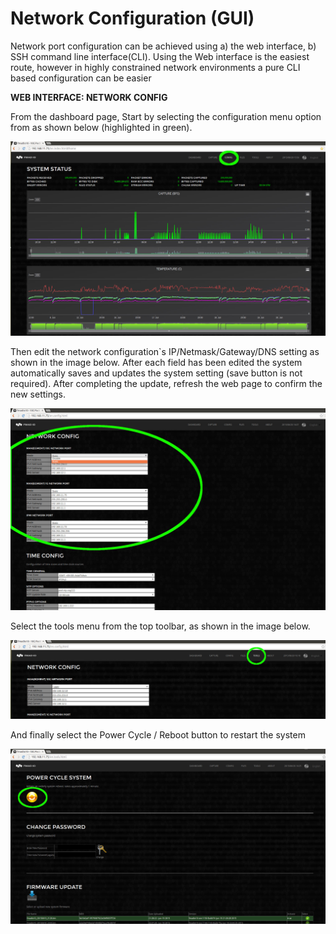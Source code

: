 # Network Configuration (GUI)

Network port configuration can be achieved using a) the web interface, b) SSH command line interface(CLI). Using the Web interface is the easiest route, however in highly constrained network environments a pure CLI based configuration can be easier

**WEB INTERFACE: NETWORK CONFIG**

From the dashboard page, Start by selecting the configuration menu option from as shown below (highlighted in green).

![](<../.gitbook/assets/image (2) (1) (1).png>)

Then edit the network configuration\`s IP/Netmask/Gateway/DNS setting as shown in the image below. After each field has been edited the system automatically saves and updates the system setting (save button is not required). After completing the update, refresh the web page to confirm the new settings.

![](<../.gitbook/assets/image (3) (1).png>)

Select the tools menu from the top toolbar, as shown in the image below.

![](<../.gitbook/assets/image (4) (1).png>)

And finally select the Power Cycle / Reboot button to restart the system

![](<../.gitbook/assets/image (6) (1) (2).png>)

